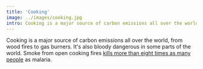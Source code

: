 ```yaml
---
title: 'Cooking'
image: ../images/cooking.jpg
intro: Cooking is a major source of carbon emissions all over the world.
---
```


Cooking is a major source of carbon emissions all over the world, from wood fires to gas burners. It's also bloody dangerous in some parts of the world. Smoke from open cooking fires [kills more than eight times as many people](http://www.stoveteam.org/services/the-need) as malaria.

